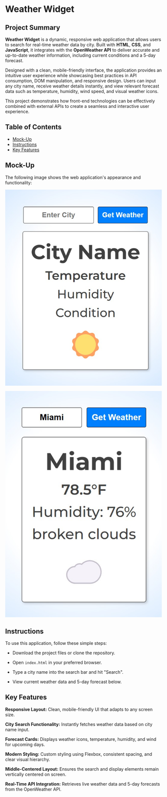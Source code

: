 # Weather Widget

## Project Summary

**Weather Widget** is a dynamic, responsive web application that allows users to search for real-time weather data by city. Built with **HTML**, **CSS**, and **JavaScript**, it integrates with the **OpenWeather API** to deliver accurate and up-to-date weather information, including current conditions and a 5-day forecast.

Designed with a clean, mobile-friendly interface, the application provides an intuitive user experience while showcasing best practices in API consumption, DOM manipulation, and responsive design. Users can input any city name, receive weather details instantly, and view relevant forecast data such as temperature, humidity, wind speed, and visual weather icons.

This project demonstrates how front-end technologies can be effectively combined with external APIs to create a seamless and interactive user experience.

## Table of Contents

- [Mock-Up](#mock-up)
- [Instructions](#instructions)
- [Key Features](#key-features)

## Mock-Up

The following image shows the web application's appearance and functionality:

![Weather Widget App](./assets/images/sc1.jpg)

![Weather Widget App](./assets/images/sc2.jpg)

## Instructions

To use this application, follow these simple steps:

- Download the project files or clone the repository.

- Open `index.html` in your preferred browser.

- Type a city name into the search bar and hit "Search".

- View current weather data and 5-day forecast below.

## Key Features

**Responsive Layout:** Clean, mobile-friendly UI that adapts to any screen size.

**City Search Functionality:** Instantly fetches weather data based on city name input.

**Forecast Cards:** Displays weather icons, temperature, humidity, and wind for upcoming days.

**Modern Styling:** Custom styling using Flexbox, consistent spacing, and clear visual hierarchy.

**Middle-Centered Layout:** Ensures the search and display elements remain vertically centered on screen.

**Real-Time API Integration:** Retrieves live weather data and 5-day forecasts from the OpenWeather API.
